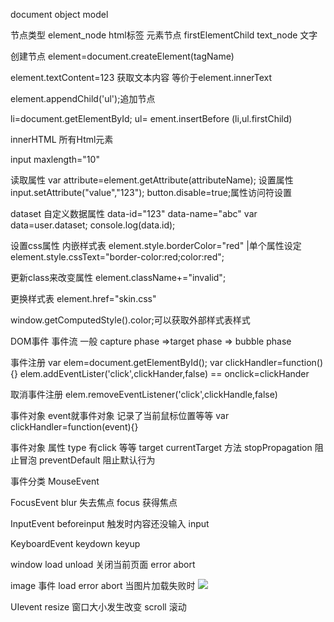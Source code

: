 document object model
 
节点类型
element_node html标签 元素节点 firstElementChild
text_node 文字
 
创建节点
element=document.createElement(tagName)
 
element.textContent=123 获取文本内容
等价于element.innerText
 
element.appendChild('ul');追加节点
 
li=document.getElementById;
ul=
ement.insertBefore (li,ul.firstChild)
 
innerHTML 所有Html元素
 
input maxlength="10"
 
读取属性
var attribute=element.getAttribute(attributeName);
设置属性
input.setAttribute("value","123");
button.disable=true;属性访问符设置
 
dataset
自定义数据属性
data-id="123" data-name="abc"
var data=user.dataset;
console.log(data.id);
 
 
设置css属性 内嵌样式表
element.style.borderColor="red" |单个属性设定
element.style.cssText="border-color:red;color:red";
 
更新class来改变属性
element.className+="invalid";
 
更换样式表
element.href="skin.css"
 
window.getComputedStyle().color;可以获取外部样式表样式
 
DOM事件
事件流 一般 capture phase =>target phase => bubble phase
 
事件注册
var elem=document.getElementById();
var clickHandler=function(){}
elem.addEventLister('click',clickHander,false)         ==          onclick=clickHander
 
取消事件注册
elem.removeEventListener('click',clickHandle,false)
 
事件对象 event就事件对象 记录了当前鼠标位置等等
var clickHandler=function(event){}
 
事件对象 属性
type 有click 等等
target 
currentTarget 
方法 
stopPropagation 阻止冒泡
preventDefault 阻止默认行为
 
事件分类
MouseEvent
 
FocusEvent
blur 失去焦点
focus 获得焦点
 
InputEvent
beforeinput 触发时内容还没输入
input
 
KeyboardEvent
keydown
keyup
 
window
load
unload 关闭当前页面
error
abort
 
image 事件
load 
error
abort
当图片加载失败时 <image src="..." onerror="this.src='http://www....png'">
 
UIevent
resize 窗口大小发生改变
scroll 滚动